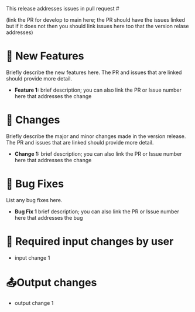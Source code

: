 This release addresses issues in pull request #

(link the PR for develop to main here; the PR should have the issues linked but if it does not then you should link issues here too that the version relase addresses)

# 🚀 New Features
Briefly describe the new features here. The PR and issues that are linked should provide more detail.

- **Feature 1:** brief description; you can also link the PR or Issue number here that addresses the change

# 📝 Changes
Briefly describe the major and minor changes made in the version release. The PR and issues that are linked should provide more detail.

- **Change 1:** brief description; you can also link the PR or Issue number here that addresses the change

# 🐛 Bug Fixes 
List any bug fixes here. 
- **Bug Fix 1** brief description; you can also link the PR or Issue number here that addresses the bug 

# 📩 Required input changes by user 
- input change 1

# 📤Output changes 
- output change 1




